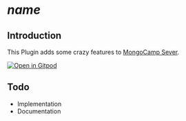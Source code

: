 # $name$

## Introduction
This Plugin adds some crazy features to [MongoCamp Sever](https://server.mongocamp.dev).

[![Open in Gitpod](https://gitpod.io/button/open-in-gitpod.svg)](https://github.com/$github_user_or_organisation$/$github_repo_name$)

## Todo
- Implementation
- Documentation